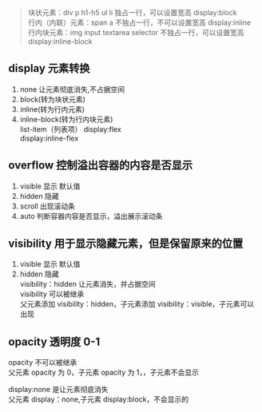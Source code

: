 > 块状元素：div p h1-h5 ul li 独占一行，可以设置宽高 display:block  
> 行内（内联）元素：span a 不独占一行，不可以设置宽高 display:inline  
> 行内块元素：img input textarea selector 不独占一行，可以设置宽高 display:inline-block

## display 元素转换

1. none 让元素彻底消失,不占据空间
2. block(转为块状元素)
3. inline(转为行内元素)
4. inline-block(转为行内块元素)  
   list-item（列表项）
   display:flex  
   display:inline-flex

## overflow 控制溢出容器的内容是否显示

1. visible 显示 默认值
2. hidden 隐藏
3. scroll 出现滚动条
4. auto 判断容器内容是否显示，溢出展示滚动条

## visibility 用于显示隐藏元素，但是保留原来的位置

1. visible 显示 默认值
2. hidden 隐藏  
   visibility：hidden 让元素消失，并占据空间  
   visibility 可以被继承  
   父元素添加 visibility：hidden，子元素添加 visibility：visible，子元素可以出现

## opacity 透明度 0-1

opacity 不可以被继承  
父元素 opacity 为 0，子元素 opacity 为 1，，子元素不会显示

display:none 是让元素彻底消失  
父元素 display：none,子元素 display:block，不会显示的
